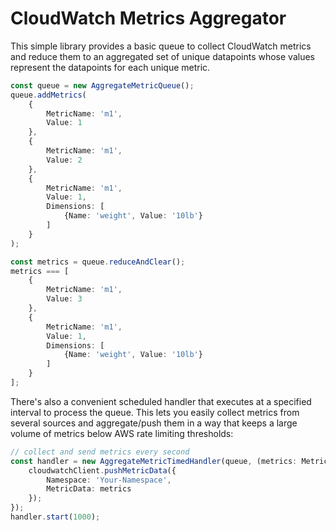 # CloudWatch Metrics Aggregator

This simple library provides a basic queue to collect CloudWatch metrics and reduce them to an aggregated set of unique datapoints whose values represent the datapoints for each unique metric.

```typescript
const queue = new AggregateMetricQueue();
queue.addMetrics(
    {
        MetricName: 'm1',
        Value: 1
    },
    {
        MetricName: 'm1',
        Value: 2
    },
    {
        MetricName: 'm1',
        Value: 1,
        Dimensions: [
            {Name: 'weight', Value: '10lb'}        
        ]
    }
);

const metrics = queue.reduceAndClear();
metrics === [
    {
        MetricName: 'm1',
        Value: 3
    },
    {
        MetricName: 'm1',
        Value: 1,
        Dimensions: [
            {Name: 'weight', Value: '10lb'}        
        ]
    }
];
```

There's also a convenient scheduled handler that executes at a specified interval to process the queue. This lets you easily collect metrics from several sources and aggregate/push them in a way that keeps a large volume of metrics below AWS rate limiting thresholds:

```typescript
// collect and send metrics every second
const handler = new AggregateMetricTimedHandler(queue, (metrics: Metric[]) => {
    cloudwatchClient.pushMetricData({
        Namespace: 'Your-Namespace',
        MetricData: metrics    
    });
});
handler.start(1000);
```
